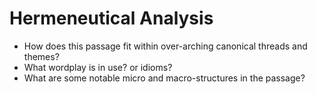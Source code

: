 # Hermeneutical Analysis

* How does this passage fit within over-arching canonical threads and themes?
* What wordplay is in use?  or idioms?
* What are some notable micro and macro-structures in the passage?